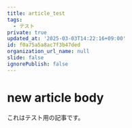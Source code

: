 ```yaml
---
title: article_test
tags:
  - テスト
private: true
updated_at: '2025-03-03T14:22:16+09:00'
id: f0a75a5a8ac7f3b47ded
organization_url_name: null
slide: false
ignorePublish: false
---
```

# new article body

これはテスト用の記事です。
